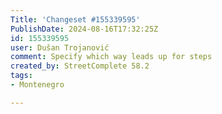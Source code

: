 ```yaml
---
Title: 'Changeset #155339595'
PublishDate: 2024-08-16T17:32:25Z
id: 155339595
user: Dušan Trojanović
comment: Specify which way leads up for steps
created_by: StreetComplete 58.2
tags:
- Montenegro

---
```

